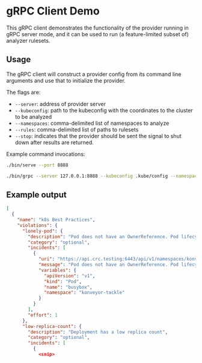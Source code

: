 # gRPC Client Demo

This gRPC client demonstrates the functionality of the provider running in gRPC server mode, and it can be used to run (a feature-limited subset of) analyzer rulesets.

## Usage

The gRPC client will construct a provider config from its command line arguments and use that to initialize the provider.

The flags are:

* `--server`: address of provider server
* `--kubeconfig`: path to the kubeconfig with the coordinates to the cluster to be analyzed
* `--namespaces`: comma-delimited list of namespaces to analyze
* `--rules`: comma-delimited list of paths to rulesets
* `--stop`: indicates that the provider should be sent the signal to shut down after results are returned.

Example command invocations:

```sh
./bin/serve --port 8888
```

```sh
./bin/grpc --server 127.0.0.1:8888 --kubeconfig .kube/config --namespaces konveyor-tackle --rules rules/bestpractices
```

## Example output

```json
[
  {
    "name": "k8s Best Practices",
    "violations": {
      "lonely-pod": {
        "description": "Pod does not have an OwnerReference. Pod lifecycle should be managed by a resource such as a Deployment to ensure availability.",
        "category": "optional",
        "incidents": [
          {
            "uri": "https://api.crc.testing:6443/api/v1/namespaces/konveyor-tackle/pods/busybox",
            "message": "Pod does not have an OwnerReference. Pod lifecycle should be managed by a resource such as a Deployment to ensure availability.",
            "variables": {
              "apiVersion": "v1",
              "kind": "Pod",
              "name": "busybox",
              "namespace": "konveyor-tackle"
            }
          }
        ],
        "effort": 1
      },
      "low-replica-count": {
        "description": "Deployment has a low replica count",
        "category": "optional",
        "incidents": [
          {
            <snip>
```